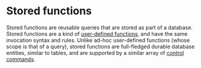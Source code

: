 # Stored functions

Stored functions are reusable queries that are stored as part of a database. Stored functions are a kind of 
[user-defined functions](../userdefinedfunctions.md), and have the same invocation syntax and rules. Unlike ad-hoc
user-defined functions (whose scope is that of a query), stored functions are full-fledged durable database entities, similar
to tables, and are supported by a similar array of [control commands](https://kusdoc2.azurewebsites.net/docs/controlCommands/controlcommands_functions.html).


